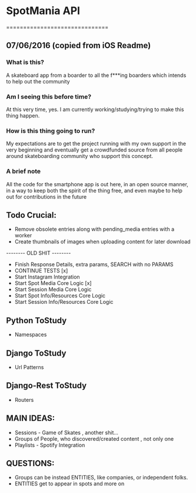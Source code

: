 # SpotMania API
==============================

## 07/06/2016 (copied from iOS Readme)

### What is this?
A skateboard app from a boarder to all the f***ing boarders which intends to help out the community

### Am I seeing this before time?
At this very time, yes. I am currently working/studying/trying to make this thing happen.

### How is this thing going to run?
My expectations are to get the project running with my own support in the very beginning and eventually get a crowdfunded source from all people around skateboarding community who support this concept.

### A brief note
All the code for the smartphone app is out here, in an open source manner, in a way to keep both the spirit of the thing free, and even maybe to help out for contributions in the future






## Todo Crucial:


* Remove obsolete entries along with pending_media entries with a worker
* Create thumbnails of images when uploading content for later download

-------- OLD SHIT --------
* Finish Response Details, extra params, SEARCH with no PARAMS
* CONTINUE TESTS [x]
* Start Instagram Integration
* Start Spot Media Core Logic [x]
* Start Session Media Core Logic
* Start Spot Info/Resources Core Logic
* Start Session Info/Resources Core Logic

## Python ToStudy

* Namespaces

## Django ToStudy

* Url Patterns

## Django-Rest ToStudy

* Routers

## MAIN IDEAS:

* Sessions - Game of Skates , another shit...
* Groups of People, who discovered/created content , not only one
* Playlists - Spotify Integration 

## QUESTIONS:

* Groups can be instead ENTITIES, like companies, or independent folks.
* ENTITIES get to appear in spots and more on
